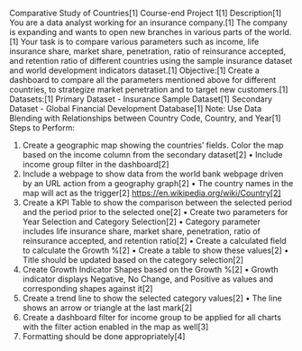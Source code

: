 Comparative Study of Countries[1]
Course-end Project 1[1]
Description[1]
You are a data analyst working for an insurance company.[1]
The company is expanding and wants to open new branches in various parts of the world.[1]
Your task is to compare various parameters such as income, life insurance share, market share, penetration, ratio of reinsurance accepted, and retention ratio of different countries using the sample insurance dataset and world development indicators dataset.[1]
Objective:[1]
Create a dashboard to compare all the parameters mentioned above for different countries, to strategize market penetration and to target new customers.[1]
Datasets:[1]
Primary Dataset - Insurance Sample Dataset[1]
Secondary Dataset - Global Financial Development Database[1]
Note: Use Data Blending with Relationships between Country Code, Country, and Year[1]
Steps to Perform:
1.	Create a geographic map showing the countries’ fields. Color the map based on the income column from the secondary dataset[2]
•	Include income group filter in the dashboard[2]
2.	Include a webpage to show data from the world bank webpage driven by an URL action from a geography graph[2]
•	The country names in the map will act as the trigger[2]
https://en.wikipedia.org/wiki/Country[2]
3.	Create a KPI Table to show the comparison between the selected period and the period prior to the selected one[2]
•	Create two parameters for Year Selection and Category Selection[2]
•	Category parameter includes life insurance share, market share, penetration, ratio of reinsurance accepted, and retention ratio[2]
•	Create a calculated field to calculate the Growth %[2]
•	Create a table to show these values[2]
•	Title should be updated based on the category selection[2]
4.	Create Growth Indicator Shapes based on the Growth %[2]
•	Growth indicator displays Negative, No Change, and Positive as values and corresponding shapes against it[2]
5.	Create a trend line to show the selected category values[2]
•	The line shows an arrow or triangle at the last mark[2]
6.	Create a dashboard filter for income group to be applied for all charts with the filter action enabled in the map as well[3]
7.	Formatting should be done appropriately[4]



